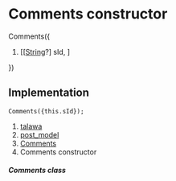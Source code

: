 
<div>

# Comments constructor

</div>


Comments({

1.  [[[String](https://api.flutter.dev/flutter/dart-core/String-class.md)?]
    sId, ]

})



## Implementation

``` language-dart
Comments({this.sId});
```







1.  [talawa](../../index.md)
2.  [post_model](../../models_post_post_model/)
3.  [Comments](../../models_post_post_model/Comments-class.md)
4.  Comments constructor

##### Comments class







